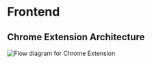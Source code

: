 # Frontend 



## Chrome Extension Architecture

![Flow diagram for Chrome Extension](https://developer.chrome.com/static/images/overview/messagingarc.png)